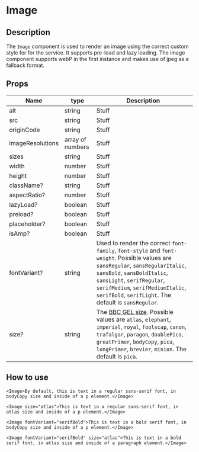 # Image

## Description

The `Image` component is used to render an image using the correct custom style for for the service. It supports pre-load and lazy loading. The image component supports webP in the first instance and makes use of jpeg as a fallback format.

## Props

| Name             | type             | Description                                                                                                                                                                                                                                                                                         |
| ---------------- | ---------------- | --------------------------------------------------------------------------------------------------------------------------------------------------------------------------------------------------------------------------------------------------------------------------------------------------- |
| alt              | string           | Stuff                                                                                                                                                                                                                                                                                               |
| src              | string           | Stuff                                                                                                                                                                                                                                                                                               |
| originCode       | string           | Stuff                                                                                                                                                                                                                                                                                               |
| imageResolutions | array of numbers | Stuff                                                                                                                                                                                                                                                                                               |
| sizes            | string           | Stuff                                                                                                                                                                                                                                                                                               |
| width            | number           | Stuff                                                                                                                                                                                                                                                                                               |
| height           | number           | Stuff                                                                                                                                                                                                                                                                                               |
| className?       | string           | Stuff                                                                                                                                                                                                                                                                                               |
| aspectRatio?     | number           | Stuff                                                                                                                                                                                                                                                                                               |
| lazyLoad?        | boolean          | Stuff                                                                                                                                                                                                                                                                                               |
| preload?         | boolean          | Stuff                                                                                                                                                                                                                                                                                               |
| placeholder?     | boolean          | Stuff                                                                                                                                                                                                                                                                                               |
| isAmp?           | boolean          | Stuff                                                                                                                                                                                                                                                                                               |
| fontVariant?     | string           | Used to render the correct `font-family`, `font-style` and `font-weight`. Possible values are `sansRegular`, `sansRegularItalic`, `sansBold`, `sansBoldItalic`, `sansLight`, `serifRegular`, `serifMedium`, `serifMediumItalic`, `serifBold`, `serifLight`. The default is `sansRegular`.           |
| size?            | string           | The [BBC GEL size](https://www.bbc.co.uk/gel/features/typography#type-sizes). Possible values are `atlas`, `elephant`, `imperial`, `royal`, `foolscap`, `canon`, `trafalgar`, `paragon`, `doublePica`, `greatPrimer`, `bodyCopy`, `pica`, `longPrimer`, `brevier`, `minion`. The default is `pica`. |

## How to use

```tsx
<Image>By default, this is text in a regular sans-serif font, in bodyCopy size and inside of a p element.</Image>

<Image size="atlas">This is text in a regular sans-serif font, in atlas size and inside of a p element.</Image>

<Image fontVariant="serifBold">This is text in a bold serif font, in bodyCopy size and inside of a p element.</Image>

<Image fontVariant="serifBold" size="atlas">This is text in a bold serif font, in atlas size and inside of a paragraph element.</Image>
```
